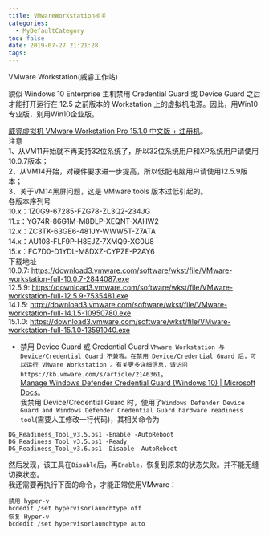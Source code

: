 ```yaml
---
title: VMwareWorkstation相关
categories:
  - MyDefaultCategory
toc: false
date: 2019-07-27 21:21:28
tags:
---
```

VMware Workstation(威睿工作站)
<!-- more -->

貌似 Windows 10 Enterprise 主机禁用 Credential Guard 或 Device Guard 之后才能打开运行在 12.5 之前版本的 Workstation 上的虚拟机电源。因此，用Win10专业版，别用Win10企业版。  

[威睿虚拟机 VMware Workstation Pro 15.1.0 中文版 + 注册机](http://www.carrotchou.blog/122.html)。  
注意  
1、从VM11开始就不再支持32位系统了，所以32位系统用户和XP系统用户请使用10.0.7版本；  
2、从VM14开始，对硬件要求进一步提高，所以低配电脑用户请使用12.5.9版本；  
3、关于VM14黑屏问题，这是 VMware tools 版本过低引起的。  
各版本序列号  
10.x：1Z0G9-67285-FZG78-ZL3Q2-234JG  
11.x：YG74R-86G1M-M8DLP-XEQNT-XAHW2  
12.x：ZC3TK-63GE6-481JY-WWW5T-Z7ATA  
14.x：AU108-FLF9P-H8EJZ-7XMQ9-XG0U8  
15.x：FC7D0-D1YDL-M8DXZ-CYPZE-P2AY6  
下载地址  
10.0.7: https://download3.vmware.com/software/wkst/file/VMware-workstation-full-10.0.7-2844087.exe  
12.5.9: https://download3.vmware.com/software/wkst/file/VMware-workstation-full-12.5.9-7535481.exe  
14.1.5: http://download3.vmware.com/software/wkst/file/VMware-workstation-full-14.1.5-10950780.exe  
15.1.0: https://download3.vmware.com/software/wkst/file/VMware-workstation-full-15.1.0-13591040.exe  

* 禁用 Device Guard 或 Credential Guard
`VMware Workstation 与 Device/Credential Guard 不兼容。在禁用 Device/Credential Guard 后，可以运行 VMware Workstation 。有关更多详细信息，请访问 https://kb.vmware.com/s/article/2146361`。  
[Manage Windows Defender Credential Guard (Windows 10) | Microsoft Docs](https://docs.microsoft.com/en-us/windows/security/identity-protection/credential-guard/credential-guard-manage)。  
我禁用 Device/Credential Guard 时，使用了`Windows Defender Device Guard and Windows Defender Credential Guard hardware readiness tool`(需要人工修改一行代码)，其相关命令为
```
DG_Readiness_Tool_v3.5.ps1 -Enable -AutoReboot
DG_Readiness_Tool_v3.5.ps1 -Ready
DG_Readiness_Tool_v3.6.ps1 -Disable -AutoReboot
```
然后发现，该工具在`Disable`后，再`Enable`，恢复到原来的状态失败。并不能无缝切换状态。  
我还需要再执行下面的命令，才能正常使用VMware：
```
禁用 hyper-v
bcdedit /set hypervisorlaunchtype off
恢复 Hyper-v
bcdedit /set hypervisorlaunchtype auto
```
